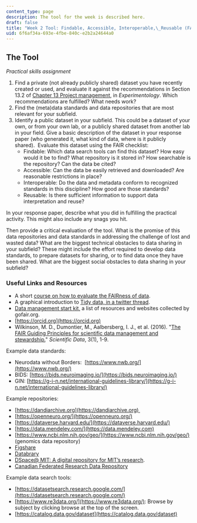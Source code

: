 ```yaml
---
content_type: page
description: The tool for the week is described here.
draft: false
title: "Week 2 Tool: Findable, Accessible, Interoperable,\_Reusable (FAIR) Data Sharing"
uid: 6f6af34a-693e-4fbe-840c-e2b2a24644a0
---
```

## The Tool

*Practical skills assignment*

1. Find a private (not already publicly shared) dataset you have recently created or used, and evaluate it against the recommendations in Section 13.2 of [Chapter 13 Project management](https://experimentology.io/013-management.html), in *Experimentology*. Which recommendations are fulfilled? What needs work?
2. Find the (meta)data standards and data repositories that are most relevant for your subfield.
3. Identify a public dataset in your subfield. This could be a dataset of your own, or from your own lab, or a publicly shared dataset from another lab in your field. Give a basic description of the dataset in your response paper (who generated it, what kind of data, where is it publicly shared).  Evaluate this dataset using the FAIR checklist:
    - Findable: Which data search tools can find this dataset? How easy would it be to find? What repository is it stored in? How searchable is the repository? Can the data be cited?
    - Accessible: Can the data be easily retrieved and downloaded? Are reasonable restrictions in place?
    - Interoperable: Do the data and metadata conform to recognized standards in this discipline? How good are those standards?
    - Reusable: Is there sufficient information to support data interpretation and reuse? 

In your response paper, describe what you did in fulfilling the practical activity. This might also include any snags you hit.

Then provide a critical evaluation of the tool. What is the promise of this data repositories and data standards in addressing the challenge of lost and wasted data? What are the biggest technical obstacles to data sharing in your subfield? These might include the effort required to develop data standards, to prepare datasets for sharing, or to find data once they have been shared. What are the biggest social obstacles to data sharing in your subfield?

### Useful Links and Resources

- A short [course on how to evaluate the FAIRness of data](https://www.fosteropenscience.eu/node/2644).
- A graphical introduction to [Tidy data, in a twitter thread](https://twitter.com/juliesquid/status/1315710359404113920).
- [Data management start kit,](https://www.go-fair.org/resources/rdm-starter-kit/) a list of resources and websites collected by gofair.org.
- [https://orcid.org](https://orcid.org)
- Wilkinson, M. D., Dumontier, M., Aalbersberg, I. J., et al. (2016). "[The FAIR Guiding Principles for scientific data management and stewardship.](https://www.nature.com/articles/sdata201618?)" *Scientific Data*, 3(1), 1-9.

Example data standards:

- Neurodata without Borders:  [https://www.nwb.org/](https://www.nwb.org/)
- BIDS: [https://bids.neuroimaging.io/](https://bids.neuroimaging.io/)
- GIN: [https://g-i-n.net/international-guidelines-library/](https://g-i-n.net/international-guidelines-library/)

Example repositories:

- [https://dandiarchive.org](https://dandiarchive.org) 
- [https://openneuro.org/](https://openneuro.org/)
- [https://dataverse.harvard.edu/](https://dataverse.harvard.edu/)
- [https://data.mendeley.com/](https://data.mendeley.com)
- [https://www.ncbi.nlm.nih.gov/geo/](https://www.ncbi.nlm.nih.gov/geo/) (genomics data repository)
- [Figshare](https://figshare.com/)
- [Databrary](https://nyu.databrary.org/)  
- [DSpace@ MIT: A digital repository for MIT’s research](https://dspace.mit.edu/).
- [Canadian Federated Research Data Repository](https://www.frdr-dfdr.ca/repo/)

Example data search tools:

- [https://datasetsearch.research.google.com/](https://datasetsearch.research.google.com/)
- [https://www.re3data.org/](https://www.re3data.org/): Browse by subject by clicking browse at the top of the screen.
- [https://catalog.data.gov/dataset](https://catalog.data.gov/dataset)